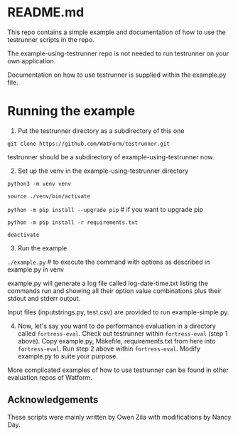 # README.md

This repo contains a simple example and documentation of how to use the testrunner scripts in the repo.

The example-using-testrunner repo is not needed to run testrunner on your own application.

Documentation on how to use testrunner is supplied within the example.py file.

# Running the example

1) Put the testrunner directory as a subdirectory of this one

`git clone https://github.com/WatForm/testrunner.git`

testrunner should be a subdirectory of example-using-testrunner now.

2) Set up the venv in the example-using-testrunner directory

`python3 -m venv venv`

`source ./venv/bin/activate`

`python -m pip install --upgrade pip`  # if you want to upgrade pip

`python -m pip install -r requirements.txt`

`deactivate`

3) Run the example

`./example.py`  # to execute the command with options as described in example.py in venv

example.py will generate a log file called log-date-time.txt listing the commands run and showing all their option value combinations plus their stdout and stderr output.

Input files (inputstrings.py, test.csv) are provided to run example-simple.py.

4) Now, let's say you want to do performance evaluation in a directory called `fortress-eval`.  Check out testrunner within `fortress-eval` (step 1 above).  Copy example.py, Makefile, requirements.txt from here into `fortress-eval`.  Run step 2 above within `fortress-eval`. Modify example.py to suite your purpose.

More complicated examples of how to use testrunner can be found in other evaluation repos of Watform.
   
## Acknowledgements

These scripts were mainly written by Owen Zila with modifications by Nancy Day.
